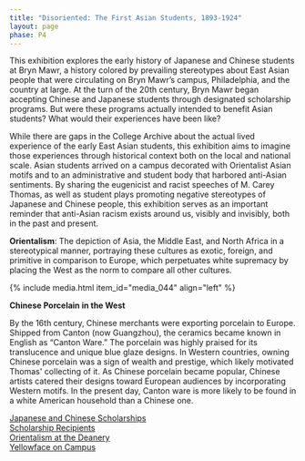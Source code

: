 ```yaml
---
title: "Disoriented: The First Asian Students, 1893-1924"
layout: page
phase: P4
---
```


This exhibition explores the early history of Japanese and Chinese students at Bryn Mawr, a history colored by prevailing stereotypes about East Asian people that were circulating on Bryn Mawr’s campus, Philadelphia, and the country at large. At the turn of the 20th century, Bryn Mawr began accepting Chinese and Japanese students through designated scholarship programs. But were these programs actually intended to benefit Asian students? What would their experiences have been like?​

While there are gaps in the College Archive about the actual lived experience of the early East Asian students, this exhibition aims to imagine those experiences through historical context both on the local and national scale. Asian students arrived on a campus decorated with Orientalist Asian motifs and to an administrative and student body that harbored anti-Asian sentiments. By sharing the eugenicist and racist speeches of M. Carey Thomas, as well as student plays promoting negative stereotypes of Japanese and Chinese people, this exhibition serves as an important reminder that anti-Asian racism exists around us, visibly and invisibly, both in the past and present.​

**Orientalism**: The depiction of Asia, the Middle East, and North Africa in a stereotypical manner, portraying these cultures as exotic, foreign, and primitive in comparison to Europe, which perpetuates white supremacy by placing the West as the norm to compare all other cultures. 



{% include media.html item_id="media_044" align="left" %}

**Chinese Porcelain in the West**

By the 16th century, Chinese merchants were exporting porcelain to Europe. Shipped from Canton (now Guangzhou), the ceramics became known in English as “Canton Ware.” The porcelain was highly praised for its translucence and unique blue glaze designs. In Western countries, owning Chinese porcelain was a sign of wealth and prestige, which likely motivated Thomas' collecting of it.  As Chinese porcelain became popular, Chinese artists catered their designs toward European audiences by incorporating Western motifs. In the present day, Canton ware is more likely to be found in a white American household than a Chinese one. ​


<section class="container py-3">
    <div class="row">
        <div class="link-container">
            <a class="link-button mx-1" href="{{ '/current/disoriented/japanese-chinese-scholarships' | relative_url}}">Japanese and Chinese Scholarships</a>
        </div>
        <div class="link-container">
            <a class="link-button mx-1" href="{{ '/current/disoriented/scholarship-recipients' | relative_url}}">Scholarship Recipients</a>
        </div>
        <div class="link-container">
            <a class="link-button mx-1" href="{{ '/current/disoriented/orientalism-at-deanery' | relative_url}}">Orientalism at the Deanery</a>
        </div>
        <div class="link-container">
            <a class="link-button mx-1" href="{{ '/current/disoriented/yellowface-on-campus' | relative_url}}">Yellowface on Campus</a>
        </div>
    </div>
</section>
